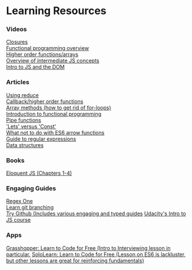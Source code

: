 # Learning Resources 
<h3>Videos</h3>
  <a href="https://bit.ly/2LfAvYM">Closures</a><br>
  <a href="https://bit.ly/1IzcK7R">Functional programming overview</a><br>
  <a href="https://bit.ly/2L9yzD4">Higher order functions/arrays</a><br>
  <a href="https://bit.ly/2XqIvi1">Overview of intermediate JS concepts</a><br>
  <a href="https://bit.ly/2J0gnf9">Intro to JS and the DOM</a><br>
<h3>Articles</h3>
  <a href="https://bit.ly/2X15NM4">Using reduce</a><br>
  <a href="https://bit.ly/1g8CNBy">Callback/higher order functions</a><br>
  <a href="https://bit.ly/31LyI5L">Array methods (how to get rid of for-loops)</a><br>
  <a href="https://bit.ly/2hDmuEs">Introduction to functional programming</a><br>
  <a href="https://bit.ly/2XpLqaV">Pipe functions</a><br>
  <a href="https://bit.ly/2kuikmK">'Lets' versus 'Const'</a><br>
  <a href="https://bit.ly/2IVMrhC">What not to do with ES6 arrow functions</a><br>
  <a href="https://medium.com/tech-tajawal/regular-expressions-the-last-guide-6800283ac034">Guide to regular expressions</a><br>
  <a href="https://bit.ly/2Labmkm">Data structures</a><br>
<h3>Books</h3>
  <a href="https://eloquentjavascript.net/">Eloquent JS (Chapters 1-4)</a><br>
<h3>Engaging Guides</h3>
  <a href="https://regexone.com/">Regex One</a><br>
  <a href="https://learngitbranching.js.org/">Learn git branching</a><br>
  <a href="https://try.github.io/">Try Github (Includes various engaging and typed guides</a>
  <a href="https://classroom.udacity.com/courses/ud803">Udacity's Intro to JS course</a>
<h3>Apps</h3>
  <a href="https://play.google.com/store/apps/details?id=com.area120.grasshopper">Grasshopper: Learn to Code for Free (Intro to Interviewing lesson in particular.</a>
  <a href="https://play.google.com/store/apps/details?id=com.sololearn">SoloLearn: Learn to Code for Free (Lesson on ES6 is lackluster, but other lessons are great for reinforcing fundamentals)</a>
